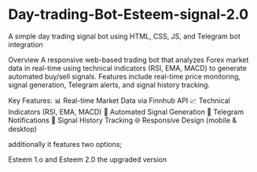 # Day-trading-Bot-Esteem-signal-2.0
A simple day trading signal bot using HTML, CSS, JS, and Telegram bot integration

Overview
A responsive web-based trading bot that analyzes Forex market data in real-time using technical indicators (RSI, EMA, MACD) to generate automated buy/sell signals. Features include real-time price monitoring, signal generation, Telegram alerts, and signal history tracking.


Key Features:
📊 Real-time Market Data via Finnhub API
📈 Technical Indicators (RSI, EMA, MACD)
🔔 Automated Signal Generation
📱 Telegram Notifications
📅 Signal History Tracking
🌐 Responsive Design (mobile & desktop)


additionally it features two options;

Esteem 1.o and Esteem 2.0 the upgraded version
